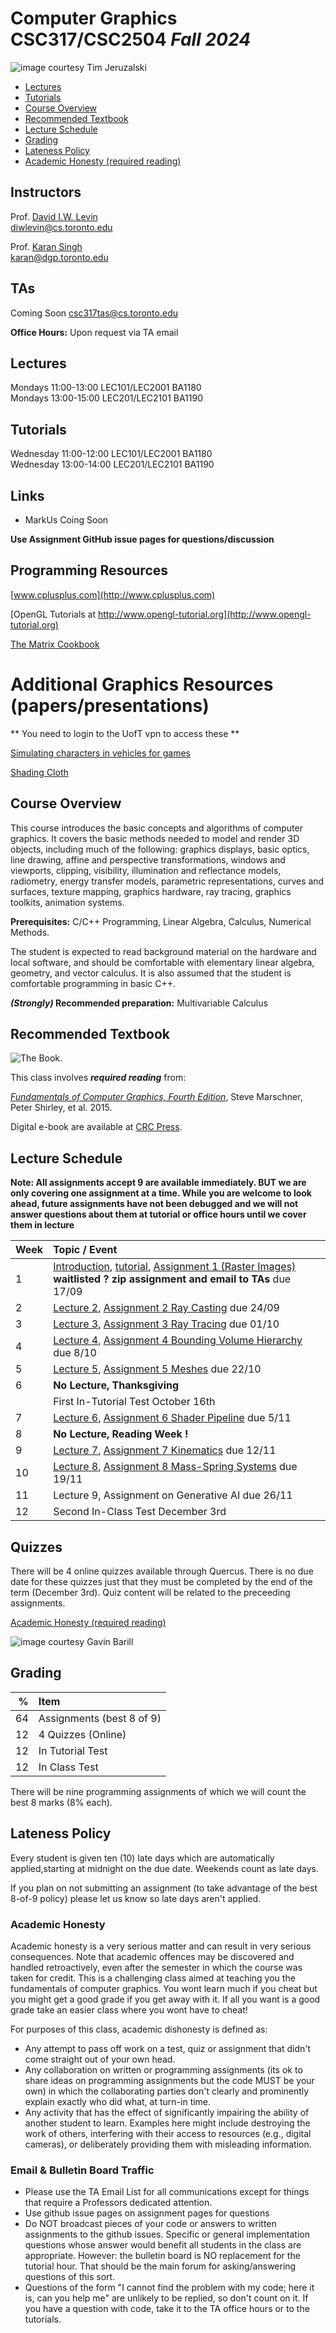 # Computer Graphics CSC317/CSC2504 _Fall 2024_

![_image courtesy Tim Jeruzalski_](images/bunny-rigid-body.gif)

- [Lectures](#Lectures)
- [Tutorials](#Tutorials)
- [Course Overview](#course-overview)
- [Recommended Textbook](#recommended-textbook)
- [Lecture Schedule](#lecture-schedule)
- [Grading](#grading)
- [Lateness Policy](#lateness-policy)
- [Academic Honesty (required reading)](#academic-honesty)

## Instructors
Prof. [David I.W. Levin](http://www.cs.toronto.edu/~diwlevin/)  
diwlevin@cs.toronto.edu   

Prof. [Karan Singh](https://www.dgp.toronto.edu/~karan/)  
karan@dgp.toronto.edu

## TAs
Coming Soon
csc317tas@cs.toronto.edu

**Office Hours:** Upon request via TA email 

## Lectures
Mondays 11:00-13:00 LEC101/LEC2001 BA1180  
Mondays 13:00-15:00 LEC201/LEC2101 BA1190  

## Tutorials
Wednesday 11:00-12:00 LEC101/LEC2001 BA1180  
Wednesday 13:00-14:00 LEC201/LEC2101 BA1190  

## Links

- MarkUs Coing Soon 

**Use Assignment GitHub issue pages for questions/discussion**

## Programming Resources 

[www.cplusplus.com](http://www.cplusplus.com)

[OpenGL Tutorials at http://www.opengl-tutorial.org](http://www.opengl-tutorial.org)

[The Matrix Cookbook](https://www.math.uwaterloo.ca/~hwolkowi/matrixcookbook.pdf)

# Additional Graphics Resources (papers/presentations)

** You need to login to the UofT vpn to access these **

[Simulating characters in vehicles for games](https://dl.acm.org/doi/abs/10.1145/3084363.3085024)

[Shading Cloth](https://dl.acm.org/doi/abs/10.1145/3084363.3085024)


## Course Overview

This course introduces the basic concepts and algorithms of computer graphics.
It covers the basic methods needed to model and render 3D objects, including
much of the following: graphics displays, basic optics, line drawing, affine and
perspective transformations, windows and viewports, clipping, visibility,
illumination and reflectance models, radiometry, energy transfer models,
parametric representations, curves and surfaces, texture mapping, graphics
hardware, ray tracing, graphics toolkits, animation systems.

**Prerequisites:** C/C++ Programming, Linear Algebra, Calculus, Numerical
Methods.

The student is expected to read background material on the hardware and local
software, and should be comfortable with elementary linear algebra, geometry,
and vector calculus. It is also assumed that the student is comfortable
programming in basic C++.

**_(Strongly)_ Recommended preparation:** Multivariable Calculus

## Recommended Textbook

![The Book.](https://www.cs.cornell.edu/~srm/fcg4/K22616_cover-300.jpg)

This class involves  **_required reading_** from:

[_Fundamentals of Computer Graphics, Fourth
Edition_](https://www.cs.cornell.edu/~srm/fcg4/), Steve Marschner, Peter Shirley,
et al. 2015.

Digital e-book are available at [CRC
Press](https://www.crcpress.com/Fundamentals-of-Computer-Graphics-Fourth-Edition/Marschner-Shirley/p/book/9781482229394).


## Lecture Schedule

**Note: All assignments accept 9 are available immediately. BUT we are only covering one assignment at a time. While  you are welcome to look ahead, future assignments
have not been debugged and we will not answer questions about them at tutorial or office hours until we cover them in lecture**

| Week | Topic / Event |
| ---- | :------------ |
| 1    | [Introduction](lectures/lecture1.pdf), [tutorial](tutorials/tut1.pdf), [Assignment 1 (Raster Images)](https://github.com/dilevin/computer-graphics-raster-images/tree/master) **waitlisted ? zip assignment and email to TAs** due 17/09
| 2    | [Lecture 2](lectures/lecture2.pdf), [Assignment 2  Ray Casting](https://github.com/dilevin/computer-graphics-ray-casting) due 24/09
| 3    | [Lecture 3](lectures/lecture3.pdf), [Assignment 3 Ray Tracing](https://github.com/dilevin/computer-graphics-ray-tracing) due 01/10
| 4    | [Lecture 4](lectures/lecture4.pdf), [Assignment 4 Bounding Volume Hierarchy](https://github.com/dilevin/computer-graphics-bounding-volume-hierarchy) due 8/10
| 5    | [Lecture 5](lectures/lecture5.pdf), [Assignment 5 Meshes](https://github.com/dilevin/computer-graphics-meshes) due  22/10 
| 6    | **No Lecture, Thanksgiving**
|      | First In-Tutorial Test October 16th
| 7    | [Lecture 6](lectures/lecture6.pdf), [Assignment 6 Shader Pipeline](https://github.com/dilevin/computer-graphics-shader-pipeline) due 5/11
| 8   | **No Lecture, Reading Week !**
| 9    | [Lecture 7](lectures/lecture7.pdf), [Assignment 7 Kinematics](https://github.com/dilevin/computer-graphics-kinematics) due 12/11
| 10    | [Lecture 8](lectures/lecture8.pdf), [Assignment 8 Mass-Spring Systems](https://github.com/dilevin/computer-graphics-mass-spring-systems) due   19/11
| 11   | Lecture 9, Assignment on Generative AI due 26/11
| 12   | Second In-Class Test December 3rd

## Quizzes
There will be 4 online quizzes available through Quercus. There is no due date for these quizzes just that they must be completed by the end of the term (December 3rd). Quiz content will be related to the preceeding assignments. 

[Academic Honesty (required reading)](#academic-honesty)

![_image courtesy Gavin Barill_](images/gavin-barill-snowglobe.jpg)

## Grading

| % | Item |
| ----: | :-------------- |
|64| Assignments (best 8 of 9)
|12| 4 Quizzes (Online)
|12| In Tutorial Test
|12| In Class Test

There will be nine programming assignments of which we will  count the best 8 marks (8% each).

## Lateness Policy

Every student is given ten (10) late days which are automatically applied,starting at midnight on the due date. Weekends count as late days.  

If you plan on not submitting an assignment (to take advantage of the best 8-of-9 policy) please let us know so late days aren't applied. 

### Academic Honesty

Academic honesty is a very serious matter and can result in very serious
consequences. Note that academic offences may be discovered and handled
retroactively, even after the semester in which the course was taken for credit.
This is a challenging class aimed at teaching you the fundamentals of computer
graphics. You wont learn much if you cheat but you might get a good grade if you
get away with it. If all you want is a good grade take an easier class where you
wont have to cheat!

For purposes of this class, academic dishonesty is defined as:

- Any attempt to pass off work on a test, quiz or assignment that didn't come straight out of your
  own head.
- Any collaboration on written or programming assignments (its ok to share ideas
  on programming assignments but the code MUST be your own) in which the
  collaborating parties don't clearly and prominently explain exactly who did
  what, at turn-in time.
- Any activity that has the effect of significantly impairing the ability of
  another student to learn. Examples here might include destroying the work of
  others, interfering with their access to resources (e.g., digital cameras), or
  deliberately providing them with misleading information.

### Email & Bulletin Board Traffic

- Please use the TA Email List for all communications except for things that require a Professors dedicated attention. 
- Use github issue pages on assignment pages for questions
- Do NOT broadcast pieces of your code or answers to written assignments to the
  github issues. Specific or general implementation questions whose answer
  would benefit all students in the class are appropriate. However: the bulletin
  board is NO replacement for the tutorial hour. That should be the main forum
  for asking/answering questions of this sort.
- Questions of the form "I cannot find the problem with my code; here it is, can
  you help me" are unlikely to be replied, so don't count on it. If you have a
  question with code, take it to the TA office hours or to the tutorials.
